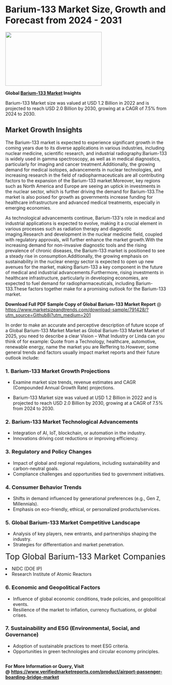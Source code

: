 <H1>Barium-133 Market Size, Growth and Forecast from 2024 - 2031</H1><img class="aligncenter size-medium wp-image-584254" src="https://thirdeyenews.in/wp-content/uploads/2024/09/Global-Market-Research-300x168.jpeg" alt="" width="300" height="168" /><p><strong>Global&nbsp;<a href="https://www.marketsizeandtrends.com/download-sample/791428/?utm_source=Github8j?utm_medium=201">Barium-133 Market</a> Insights</strong></p><p>Barium-133 Market size was valued at USD 1.2 Billion in 2022 and is projected to reach USD 2.0 Billion by 2030, growing at a CAGR of 7.5% from 2024 to 2030.</p><p><h2>Market Growth Insights</h2> <p>The Barium-133 market is expected to experience significant growth in the coming years due to its diverse applications in various industries, including nuclear medicine, scientific research, and industrial radiography.Barium-133 is widely used in gamma spectroscopy, as well as in medical diagnostics, particularly for imaging and cancer treatment.Additionally, the growing demand for medical isotopes, advancements in nuclear technologies, and increasing research in the field of radiopharmaceuticals are all contributing factors to the expansion of the Barium-133 market.Moreover, key regions such as North America and Europe are seeing an uptick in investments in the nuclear sector, which is further driving the demand for Barium-133.The market is also poised for growth as governments increase funding for healthcare infrastructure and advanced medical treatments, especially in emerging economies.</p> <p>As technological advancements continue, Barium-133's role in medical and industrial applications is expected to evolve, making it a crucial element in various processes such as radiation therapy and diagnostic imaging.Research and development in the nuclear medicine field, coupled with regulatory approvals, will further enhance the market growth.With the increasing demand for non-invasive diagnostic tools and the rising prevalence of chronic diseases, the Barium-133 market is positioned to see a steady rise in consumption.Additionally, the growing emphasis on sustainability in the nuclear energy sector is expected to open up new avenues for the market, making Barium-133 a key component in the future of medical and industrial advancements.Furthermore, rising investments in healthcare infrastructure, particularly in developing economies, are expected to fuel demand for radiopharmaceuticals, including Barium-133.These factors together make for a promising outlook for the Barium-133 market.</p> <p><span class=""><strong>Download Full PDF Sample Copy of Global Barium-133 Market Report</strong> @ <a href="https://www.marketsizeandtrends.com/download-sample/791428/?utm_source=Github8j?utm_medium=201" target="_blank">https://www.marketsizeandtrends.com/download-sample/791428/?utm_source=Github8j?utm_medium=201</a></span></p><p>In order to make an accurate and perceptive description of future scope of a Global&nbsp;Barium-133 Market Market as Global&nbsp;Barium-133 Market Market of 2025, you need to describe a clear Vision &ndash; What Industry or Linda can you think of for example: Quote from a Technology, healthcare, automotive, renewable energy, name the market you are Reffering to.However, some general trends and factors usually impact market reports and their future outlook include:</p><h3>1.&nbsp;<strong>Barium-133 Market Growth Projections</strong></h3><ul><li>Examine market size trends, revenue estimates and CAGR (Compounded Annual Growth Rate) projections.</li><li><p>Barium-133 Market size was valued at USD 1.2 Billion in 2022 and is projected to reach USD 2.0 Billion by 2030, growing at a CAGR of 7.5% from 2024 to 2030.</p></li></ul><h3>2.&nbsp;<strong>Barium-133 Market Technological Advancements</strong></h3><ul><li>Integration of AI, IoT, blockchain, or automation in the industry.</li><li>Innovations driving cost reductions or improving efficiency.</li></ul><h3>3.&nbsp;<strong>Regulatory and Policy Changes</strong></h3><ul><li>Impact of global and regional regulations, including sustainability and carbon-neutral goals.</li><li>Compliance challenges and opportunities tied to government initiatives.</li></ul><h3>4.&nbsp;<strong>Consumer Behavior Trends</strong></h3><ul><li>Shifts in demand influenced by generational preferences (e.g., Gen Z, Millennials).</li><li>Emphasis on eco-friendly, ethical, or personalized products/services.</li></ul><h3>5.&nbsp;<strong>Global Barium-133 Market Competitive Landscape</strong></h3><ul><li>Analysis of key players, new entrants, and partnerships shaping the industry.</li><li>Strategies for differentiation and market penetration.</li></ul><p data-pm-slice="1 1 []"><span style="color: inherit; font-family: inherit; font-size: 25px;">Top Global Barium-133 Market Companies</span></p><div class="" data-test-id=""><p><li>NIDC (DOE IP)</li><li> Research Institute of Atomic Reactors</li></p></div><h3>6.&nbsp;<strong>Economic and Geopolitical Factors</strong></h3><ul><li>Influence of global economic conditions, trade policies, and geopolitical events.</li><li>Resilience of the market to inflation, currency fluctuations, or global crises.</li></ul><h3>7.&nbsp;<strong>Sustainability and ESG (Environmental, Social, and Governance)</strong></h3><ul><li>Adoption of sustainable practices to meet ESG criteria.</li><li>Opportunities in green technologies and circular economy principles.</li></ul><h2><strong style="font-size: 14px;">For More Information or Query, Visit @&nbsp;</strong><a style="background-color: #ffffff; font-size: 14px;" href="https://www.marketsizeandtrends.com/report/barium-133-market/" target="_blank">https://www.verifiedmarketreports.com/product/airport-passenger-boarding-bridge-market</a></h2>